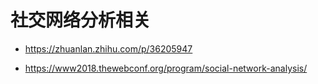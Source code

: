 # 社交网络分析相关

* https://zhuanlan.zhihu.com/p/36205947

* https://www2018.thewebconf.org/program/social-network-analysis/